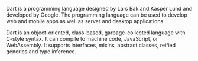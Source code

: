 Dart is a programming language designed by Lars Bak and Kasper Lund and developed by Google. The programming language can be used to develop web and mobile apps as well as server and desktop applications.

Dart is an object-oriented, class-based, garbage-collected language with C-style syntax. It can compile to machine code, JavaScript, or WebAssembly. It supports interfaces, mixins, abstract classes, reified generics and type inference.
